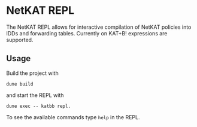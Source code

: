 # NetKAT REPL

The NetKAT REPL allows for interactive compilation of NetKAT policies into IDDs
and forwarding tables. Currently on KAT+B! expressions are supported.

## Usage

Build the project with
```
dune build
```
and start the REPL with
```
dune exec -- katbb repl.
```
To see the available commands type `help` in the REPL.
